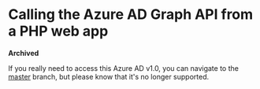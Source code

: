 # Calling the Azure AD Graph API from a PHP web app

**Archived**

If you really need to access this Azure AD v1.0, you can navigate to the [master](https://github.com/Azure-Samples/active-directory-php-graphapi-web/tree/master) branch, but please know that it's no longer supported.
